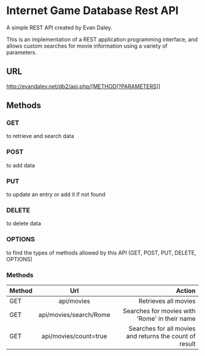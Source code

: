 # Internet Game Database Rest API
A simple REST API created by Evan Daley.

This is an implementation of a REST application programming interface, and allows custom searches for movie information using a variety of parameters. 

## URL 

http://evandaley.net/db2/api.php/[METHOD[?PARAMETERS]]

## Methods

### GET
to retrieve and search data
### POST
to add data
### PUT
to update an entry or add it if not found
### DELETE
to delete data
### OPTIONS
to find the types of methods allowed by this API (GET, POST, PUT, DELETE, OPTIONS)

### Methods
| Method        | Url           | Action  |
| ------------- |:-------------:| -----:|
| GET      | api/movies | Retrieves all movies |
| GET     | api/movies/search/Rome     |   Searches for movies with 'Rome' in their name |
| GET | api/movies/count=true      |    Searches for all movies and returns the count of result |

